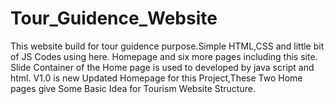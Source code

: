 # Tour_Guidence_Website
This website build for tour guidence purpose.Simple HTML,CSS and little bit of JS Codes using here.
Homepage and six more pages including this site.
Slide Container of the Home page is used to developed by java script and html.
V1.0 is new Updated Homepage for this Project,These Two Home pages give Some Basic Idea for Tourism Website Structure.
